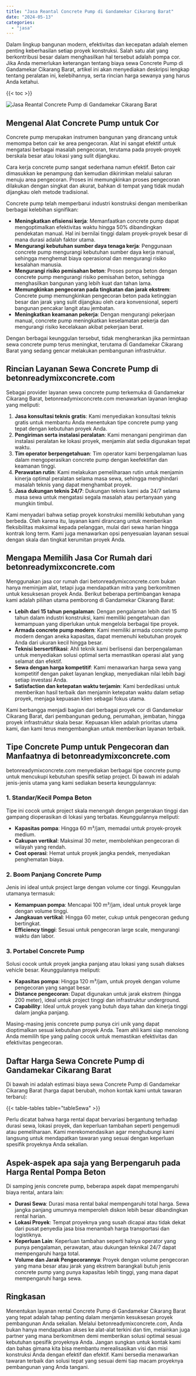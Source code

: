 ```yaml
---
title: "Jasa Reantal Concrete Pump di Gandamekar Cikarang Barat"
date: "2024-05-13"
categories: 
  - "jasa"
---
```


Dalam lingkup bangunan modern, efektivitas dan kecepatan adalah elemen penting keberhasilan setiap proyek konstruksi. Salah satu alat yang berkontribusi besar dalam menghasilkan hal tersebut adalah pompa cor. Jika Anda memerlukan keterangan tentang biaya sewa Concrete Pump di Gandamekar Cikarang Barat, artikel ini akan menyediakan deskripsi lengkap tentang peralatan ini, kelebihannya, serta rincian harga sewanya yang harus Anda ketahui.

{{< toc >}}

![Jasa Reantal Concrete Pump di Gandamekar Cikarang Barat](https://betoncor8.github.io/pump/concrete-pump%20(10).png)

## Mengenal Alat Concrete Pump untuk Cor

Concrete pump merupakan instrumen bangunan yang dirancang untuk memompa beton cair ke area pengecoran. Alat ini sangat efektif untuk mengatasi berbagai masalah pengecoran, terutama pada proyek-proyek berskala besar atau lokasi yang sulit dijangkau.

Cara kerja concrete pump sangat sederhana namun efektif. Beton cair dimasukkan ke penampung dan kemudian dikirimkan melalui saluran menuju area pengecoran. Proses ini memungkinkan proses pengecoran dilakukan dengan singkat dan akurat, bahkan di tempat yang tidak mudah dijangkau oleh metode tradisional.

Concrete pump telah memperbarui industri konstruksi dengan memberikan berbagai kelebihan signifikan:

- **Meningkatkan efisiensi kerja**: Memanfaatkan concrete pump dapat mengoptimalkan efektivitas waktu hingga 50% dibandingkan pendekatan manual. Hal ini bernilai tinggi dalam proyek-proyek besar di mana durasi adalah faktor utama.
- **Mengurangi kebutuhan sumber daya tenaga kerja**: Penggunaan concrete pump mengurangi kebutuhan sumber daya kerja manual, sehingga menghemat biaya operasional dan mengurangi risiko kesalahan manusia.
- **Mengurangi risiko pemisahan beton**: Proses pompa beton dengan concrete pump mengurangi risiko pemisahan beton, sehingga menghasilkan bangunan yang lebih kuat dan tahan lama.
- **Memungkinkan pengecoran pada tingkatan dan jarak ekstrem**: Concrete pump memungkinkan pengecoran beton pada ketinggian besar dan jarak yang sulit dijangkau oleh cara konvensional, seperti bangunan pencakar langit atau jembatan.
- **Meningkatkan keamanan pekerja**: Dengan mengurangi pekerjaan manual, concrete pump meningkatkan keselamatan pekerja dan mengurangi risiko kecelakaan akibat pekerjaan berat.

Dengan berbagai keunggulan tersebut, tidak mengherankan jika permintaan sewa concrete pump terus meningkat, terutama di Gandamekar Cikarang Barat yang sedang gencar melakukan pembangunan infrastruktur.

## Rincian Layanan Sewa Concrete Pump di betonreadymixconcrete.com

Sebagai provider layanan sewa concrete pump terkemuka di Gandamekar Cikarang Barat, betonreadymixconcrete.com menawarkan layanan lengkap yang meliputi:

1. **Jasa konsultasi teknis gratis**: Kami menyediakan konsultasi teknis gratis untuk membantu Anda menentukan tipe concrete pump yang tepat dengan kebutuhan proyek Anda.
2. **Pengiriman serta instalasi peralatan**: Kami menangani pengiriman dan instalasi peralatan ke lokasi proyek, menjamin alat sedia digunakan tepat waktu.
3. **Tim operator berpengetahuan**: Tim operator kami berpengalaman luas dalam mengoperasikan concrete pump dengan keefektifan dan keamanan tinggi.
4. **Perawatan rutin**: Kami melakukan pemeliharaan rutin untuk menjamin kinerja optimal peralatan selama masa sewa, sehingga menghindari masalah teknis yang dapat menghambat proyek.
5. **Jasa dukungan teknis 24/7**: Dukungan teknis kami ada 24/7 selama masa sewa untuk mengatasi segala masalah atau pertanyaan yang mungkin timbul.

Kami menyadari bahwa setiap proyek konstruksi memiliki kebutuhan yang berbeda. Oleh karena itu, layanan kami dirancang untuk memberikan fleksibilitas maksimal kepada pelanggan, mulai dari sewa harian hingga kontrak long term. Kami juga menawarkan opsi penyesuaian layanan sesuai dengan skala dan tingkat kerumitan proyek Anda.

## Mengapa Memilih Jasa Cor Rumah dari betonreadymixconcrete.com

Menggunakan jasa cor rumah dari betonreadymixconcrete.com bukan hanya meminjam alat, tetapi juga mendapatkan mitra yang berkomitmen untuk kesuksesan proyek Anda. Berikut beberapa pertimbangan kenapa kami adalah pilihan utama pemborong di Gandamekar Cikarang Barat:

- **Lebih dari 15 tahun pengalaman**: Dengan pengalaman lebih dari 15 tahun dalam industri konstruksi, kami memiliki pengetahuan dan kemampuan yang diperlukan untuk mengelola berbagai tipe proyek.
- **Armada concrete pump modern**: Kami memiliki armada concrete pump modern dengan aneka kapasitas, dapat memenuhi kebutuhan proyek Anda dari ukuran kecil hingga besar.
- **Teknisi bersertifikasi**: Ahli teknik kami berlisensi dan berpengalaman untuk menyediakan solusi optimal serta memastikan operasi alat yang selamat dan efektif.
- **Sewa dengan harga kompetitif**: Kami menawarkan harga sewa yang kompetitif dengan paket layanan lengkap, menyediakan nilai lebih bagi setiap investasi Anda.
- **Satisfaction dan ketepatan waktu terjamin**: Kami berdedikasi untuk memberikan hasil terbaik dan menjamin ketepatan waktu dalam setiap proyek, menjaga kepuasan klien sebagai fokus utama.

Kami berbangga menjadi bagian dari berbagai proyek cor di Gandamekar Cikarang Barat, dari pembangunan gedung, perumahan, jembatan, hingga proyek infrastruktur skala besar. Kepuasan klien adalah prioritas utama kami, dan kami terus mengembangkan untuk memberikan layanan terbaik.

## Tipe Concrete Pump untuk Pengecoran dan Manfaatnya di betonreadymixconcrete.com

betonreadymixconcrete.com menyediakan berbagai tipe concrete pump untuk mencukupi kebutuhan spesifik setiap project. Di bawah ini adalah jenis-jenis utama yang kami sediakan beserta keunggulannya:

### 1\. Standar/Kecil Pompa Beton

Tipe ini cocok untuk project skala menengah dengan pergerakan tinggi dan gampang dioperasikan di lokasi yang terbatas. Keunggulannya meliputi:

- **Kapasitas pompa**: Hingga 60 m³/jam, memadai untuk proyek-proyek medium.
- **Cakupan vertikal**: Maksimal 30 meter, membolehkan pengecoran di wilayah yang rendah.
- **Cost operasi**: Hemat untuk proyek jangka pendek, menyediakan penghematan biaya.

### 2\. Boom Panjang Concrete Pump

Jenis ini ideal untuk project large dengan volume cor tinggi. Keunggulan utamanya termasuk:

- **Kemampuan pompa**: Mencapai 100 m³/jam, ideal untuk proyek large dengan volume tinggi.
- **Jangkauan vertikal**: Hingga 60 meter, cukup untuk pengecoran gedung bertingkat.
- **Efficiency tinggi**: Sesuai untuk pengecoran large scale, mengurangi waktu dan labor.

### 3\. Portabel Concrete Pump

Solusi cocok untuk proyek jangka panjang atau lokasi yang susah diakses vehicle besar. Keunggulannya meliputi:

- **Kapasitas pompa**: Hingga 120 m³/jam, untuk proyek dengan volume pengecoran yang sangat besar.
- **Distance pengecoran**: Dapat digunakan untuk jarak ekstrem (hingga 200 meter), ideal untuk project tinggi dan infrastruktur underground.
- **Capability**: Ideal untuk proyek yang butuh daya tahan dan kinerja tinggi dalam jangka panjang.

Masing-masing jenis concrete pump punya ciri unik yang dapat dioptimalkan sesuai kebutuhan proyek Anda. Team ahli kami siap menolong Anda memilih tipe yang paling cocok untuk memastikan efektivitas dan efektivitas pengecoran.

## Daftar Harga Sewa Concrete Pump di Gandamekar Cikarang Barat

Di bawah ini adalah estimasi biaya sewa Concrete Pump di Gandamekar Cikarang Barat (harga dapat berubah, mohon kontak kami untuk tawaran terbaru):

{{< table-tables table="tableSewa" >}}

Perlu dicatat bahwa harga rental dapat bervariasi bergantung terhadap durasi sewa, lokasi proyek, dan keperluan tambahan seperti pengemudi atau pemeliharaan. Kami merekomendasikan agar menghubungi kami langsung untuk mendapatkan tawaran yang sesuai dengan keperluan spesifik proyeknya Anda sekalian.

## Aspek-aspek apa saja yang Berpengaruh pada Harga Rental Pompa Beton

Di samping jenis concrete pump, beberapa aspek dapat mempengaruhi biaya rental, antara lain:

- **Durasi Sewa**: Durasi masa rental bakal mempengaruhi total harga. Sewa jangka panjang umumnya memperoleh diskon lebih besar dibandingkan rental harian.
- **Lokasi Proyek**: Tempat proyeknya yang susah dicapai atau tidak dekat dari pusat penyedia jasa bisa menambah harga transportasi dan logistiknya.
- **Keperluan Lain**: Keperluan tambahan seperti halnya operator yang punya pengalaman, perawatan, atau dukungan teknikal 24/7 dapat mempengaruhi harga total.
- **Volume dan Jarak Pengecorannya**: Proyek dengan volume pengecoran yang mana besar atau jarak yang ekstrem barangkali butuh jenis concrete pump yang punya kapasitas lebih tinggi, yang mana dapat mempengaruhi harga sewa.

## Ringkasan

Menentukan layanan rental Concrete Pump di Gandamekar Cikarang Barat yang tepat adalah tahap penting dalam menjamin kesuksesan proyek pembangunan Anda sekalian. Melalui betonreadymixconcrete.com, Anda bukan hanya mendapatkan akses ke alat-alat terkini dan tim, melainkan juga partner yang mana berkomitmen demi memberikan solusi optimal sesuai kebutuhan spesifik proyeknya Anda. Jangan sungkan untuk kontak kami dan bahas gimana kita bisa membantu merealisasikan visi dan misi konstruksi Anda dengan efektif dan efektif. Kami bersedia menawarkan tawaran terbaik dan solusi tepat yang sesuai demi tiap macam proyeknya pembangunan yang Anda tangani.
